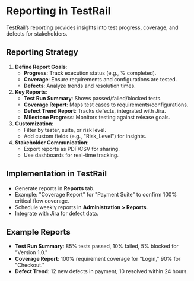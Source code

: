# Reporting in TestRail

TestRail’s reporting provides insights into test progress, coverage, and defects for stakeholders.

## Reporting Strategy
1. **Define Report Goals**:
   - **Progress**: Track execution status (e.g., % completed).
   - **Coverage**: Ensure requirements and configurations are tested.
   - **Defects**: Analyze trends and resolution times.
2. **Key Reports**:
   - **Test Run Summary**: Shows passed/failed/blocked tests.
   - **Coverage Report**: Maps test cases to requirements/configurations.
   - **Defect Trend Report**: Tracks defects, integrated with Jira.
   - **Milestone Progress**: Monitors testing against release goals.
3. **Customization**:
   - Filter by tester, suite, or risk level.
   - Add custom fields (e.g., "Risk_Level") for insights.
4. **Stakeholder Communication**:
   - Export reports as PDF/CSV for sharing.
   - Use dashboards for real-time tracking.

## Implementation in TestRail
- Generate reports in **Reports** tab.
- Example: "Coverage Report" for "Payment Suite" to confirm 100% critical flow coverage.
- Schedule weekly reports in **Administration > Reports**.
- Integrate with Jira for defect data.

## Example Reports
- **Test Run Summary**: 85% tests passed, 10% failed, 5% blocked for "Version 1.0."
- **Coverage Report**: 100% requirement coverage for "Login," 90% for "Checkout."
- **Defect Trend**: 12 new defects in payment, 10 resolved within 24 hours.